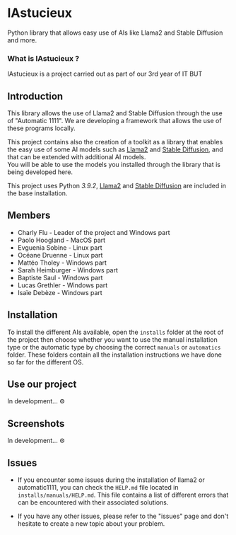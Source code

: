 # IAstucieux
 Python library that allows easy use of AIs like Llama2 and Stable Diffusion and more.

### What is IAstucieux ? 
IAstucieux is a project carried out as part of our 3rd year of IT BUT

## Introduction
This library allows the use of Llama2 and Stable Diffusion through the use of "Automatic 1111". We are developing a framework that allows the use of these programs locally.

This project contains also the creation of a toolkit as a library that enables the easy use of some AI models
such as [Llama2](https://github.com/facebookresearch/llama) and [Stable Diffusion](https://github.com/CompVis/stable-diffusion), and that can be extended with additional AI models.<br/>
You will be able to use the models you installed through the library that is being developed here.

This project uses Python *3.9.2*, [Llama2](https://github.com/facebookresearch/llama) and [Stable Diffusion](https://github.com/CompVis/stable-diffusion) are included in the base installation.


## Members 
- Charly Flu - Leader of the project and Windows part
- Paolo Hoogland - MacOS part 
- Evguenia Sobine - Linux part 
- Océane Druenne - Linux part 
- Mattéo Tholey - Windows part 
- Sarah Heimburger - Windows part
- Baptiste Saul - Windows part 
- Lucas Grethler - Windows part 
- Isaïe Debèze - Windows part 


## Installation

To install the different AIs available, open the `installs` folder at the root of the project then choose whether you want to use the manual installation type or the automatic type by choosing the correct `manuals` or `automatics` folder. These folders contain all the installation instructions we have done so far for the different OS.

## Use our project 

In development... ⚙

## Screenshots 

In development... ⚙

## Issues 

- If you encounter some issues during the installation of llama2 or automatic1111, you can check the `HELP.md` file located in `installs/manuals/HELP.md`. This file contains a list of different errors that can be encountered with their associated solutions.

- If you have any other issues, please refer to the "issues" page and don't hesitate to create a new topic about your problem.
